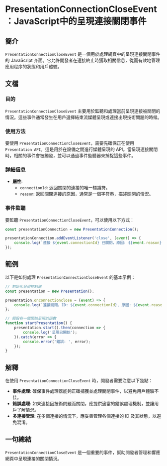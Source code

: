 <!--
Meta Description: # PresentationConnectionCloseEvent：JavaScript中的呈現連接關閉事件 ## 簡介 `PresentationConnectionCloseEvent` 是一個用於處理網頁中的呈現連接關閉事件的 JavaScript 介面。它允許開發者在連接終止時獲取相關信息...
Meta Keywords: presentationconnectioncloseevent, event, presentation, console, javascript
-->

# PresentationConnectionCloseEvent：JavaScript中的呈現連接關閉事件

## 簡介
`PresentationConnectionCloseEvent` 是一個用於處理網頁中的呈現連接關閉事件的 JavaScript 介面。它允許開發者在連接終止時獲取相關信息，從而有效地管理應用程序的狀態和用戶體驗。

## 文檔
### 目的
`PresentationConnectionCloseEvent` 主要用於監聽和處理當前呈現連接被關閉的情況。這些事件通常發生在用戶選擇結束流媒體呈現或連接出現技術問題的時候。

### 使用方法
要使用 `PresentationConnectionCloseEvent`，需要先確保正在使用 `Presentation API`，這是用於在設備之間進行媒體呈現的 API。當呈現連接關閉時，相關的事件會被觸發，並可以通過事件監聽器來捕捉這些事件。

### 詳細信息
- **屬性**:
  - `connectionId`: 返回關閉的連接的唯一標識符。
  - `reason`: 返回關閉連接的原因，通常是一個字符串，描述關閉的情況。

### 事件監聽
要監聽 `PresentationConnectionCloseEvent`，可以使用以下方式：

```javascript
const presentationConnection = new PresentationConnection();

presentationConnection.addEventListener('close', (event) => {
    console.log(`連接 ${event.connectionId} 已關閉，原因: ${event.reason}`);
});
```

## 範例
以下是如何處理 `PresentationConnectionCloseEvent` 的基本示例：

```javascript
// 初始化呈現控制器
const presentation = new Presentation();

presentation.onconnectionclose = (event) => {
    console.log(`連接關閉，ID: ${event.connectionId}, 原因: ${event.reason}`);
};

// 假設有一個開始呈現的函數
function startPresentation() {
    presentation.start().then(connection => {
        console.log('呈現已開始');
    }).catch(error => {
        console.error('錯誤: ', error);
    });
}
```

## 解釋
在使用 `PresentationConnectionCloseEvent` 時，開發者需要注意以下幾點：
- **事件處理**: 確保事件處理器能夠正確捕獲並處理關閉事件，以避免用戶體驗不佳。
- **錯誤處理**: 如果連接因技術問題而關閉，應提供適當的錯誤處理機制，並讓用戶了解情況。
- **多連接管理**: 在多個連接的情況下，應妥善管理各個連接的 ID 及其狀態，以避免混淆。

## 一句總結
`PresentationConnectionCloseEvent` 是一個重要的事件，幫助開發者管理和響應網頁中呈現連接的關閉情況。